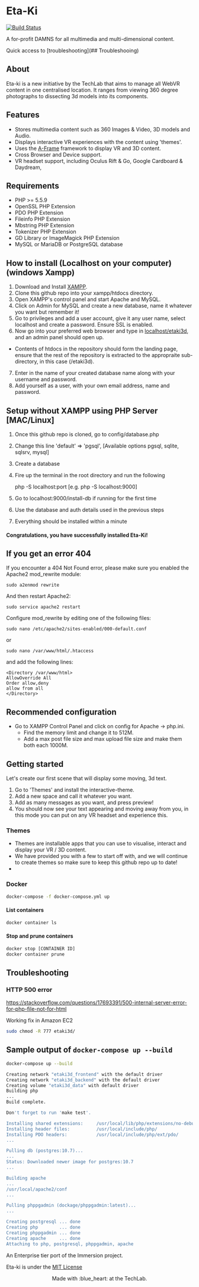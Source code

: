 # Eta-Ki

[![Build Status](https://travis-ci.com/usydtechlab/etaki3d.svg?branch=master)](https://travis-ci.com/usydtechlab/etaki3d)

A for-profit DAMNS for all multimedia and multi-dimensional content.

Quick access to [troubleshooting](## Troubleshooing)

## About
Eta-ki is a new initiative by  the TechLab that aims to manage all WebVR content in one centralised location.
It ranges from viewing 360 degree photographs to dissecting 3d models into its components.

## Features
- Stores multimedia content such as 360 Images & Video, 3D models and Audio.
- Displays interactive VR experiences with the content using 'themes'.
- Uses the [A-Frame](https://github.com/aframevr/aframe) framework to display VR and 3D content.
- Cross Browser and Device support.
- VR headset support, including Oculus Rift & Go, Google Cardboard & Daydream, 

## Requirements
- PHP >= 5.5.9
- OpenSSL PHP Extension
- PDO PHP Extension
- Fileinfo PHP Extension
- Mbstring PHP Extension
- Tokenizer PHP Extension
- GD Library or ImageMagick PHP Extension
- MySQL or MariaDB or PostgreSQL database

## How to install (Localhost on your computer) (windows Xampp)
1. Download and Install [XAMPP](https://www.apachefriends.org/download.html).
2. Clone this github repo into your xampp/htdocs directory.
3. Open XAMPP's control panel and start Apache and MySQL.
4. Click on Admin for MySQL and create a new database, name it whatever you want but remember it!
5. Go to privileges and add a user account, give it any user name, select localhost and create a password. Ensure SSL is enabled.
6. Now go into your preferred web browser and type in [localhost/etaki3d](localhost/etaki3d), and an admin panel should open up.
- Contents of htdocs in the repository should form the landing page, ensure that the rest of the repository is extracted to the appropraite sub-directory,
in this case (/etaki3d).
7. Enter in the name of your created database name along with your username and password.
8. Add yourself as a user, with your own email address, name and password.


## Setup without XAMPP using PHP Server [MAC/Linux]
1. Once this github repo is cloned, go to config/database.php
2. Change this line 'default' => 'pgsql', [Available options pgsql, sqlite, sqlsrv, mysql]
3. Create a database 
4. Fire up the terminal in the root directory and run the following

    php -S localhost:port [e.g. php -S localhost:9000]
5. Go to localhost:9000/install-db if running for the first time
6. Use the database and auth details used in the previous steps
7. Everything should be installed within a minute


#### Congratulations, you have successfully installed Eta-Ki!

## If you get an error 404

If you encounter a 404 Not Found error, please make sure you enabled the Apache2 mod_rewrite module:

`sudo a2enmod rewrite`

And then restart Apache2:

`sudo service apache2 restart`

Configure mod_rewrite by editing one of the following files:

`sudo nano /etc/apache2/sites-enabled/000-default.conf`

or

`sudo nano /var/www/html/.htaccess`

and add the following lines:
```
<Directory /var/www/html>
AllowOverride All
Order allow,deny
allow from all
</Directory>
```
## Recommended configuration
- Go to XAMPP Control Panel and click on config for Apache -> php.ini.
	- Find the memory limit and change it to 512M.
	- Add a max post file size and max upload file size and make them both each 1000M.


## Getting started
Let's create our first scene that will display some moving, 3d text.
1. Go to 'Themes' and install the interactive-theme.
2. Add a new space and call it whatever you want.
3. Add as many messages as you want, and press preview!
4. You should now see your text appearing and moving away from you, in this mode you can put on any VR headset and experience this.

### Themes
- Themes are installable apps that you can use to visualise, interact and display your VR / 3D content.
- We have provided you with a few to start off with, and we will continue to create themes so make sure to keep this github repo up to date!
-  


### Docker

```bash
docker-compose -f docker-compose.yml up
```

#### List containers

```bash
docker container ls
```

#### Stop and prune containers

```bash
docker stop [CONTAINER ID]
docker container prune
```

## Troubleshooting

### HTTP 500 error

https://stackoverflow.com/questions/17693391/500-internal-server-error-for-php-file-not-for-html

Working fix in Amazon EC2
```bash
sudo chmod -R 777 etaki3d/
```

## Sample output of `docker-compose up --build`

```bash
docker-compose up --build

Creating network "etaki3d_frontend" with the default driver
Creating network "etaki3d_backend" with the default driver
Creating volume "etaki3d_data" with default driver
Building php
...
Build complete.

Don't forget to run 'make test'.

Installing shared extensions:     /usr/local/lib/php/extensions/no-debug-non-zts-20180731/
Installing header files:          /usr/local/include/php/
Installing PDO headers:           /usr/local/include/php/ext/pdo/
...

Pulling db (postgres:10.7)...
...
Status: Downloaded newer image for postgres:10.7
...

Building apache
...
/usr/local/apache2/conf
...

Pulling phppgadmin (dockage/phppgadmin:latest)...
...

Creating postgresql ... done
Creating php        ... done
Creating phppgadmin ... done
Creating apache     ... done
Attaching to php, postgresql, phppgadmin, apache
```

An Enterprise tier port of the Immersion project.

Eta-ki is under the [MIT License ](LICENSE)
<p align="center">
	Made with :blue_heart: at the TechLab.
</p>
